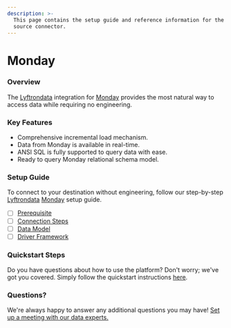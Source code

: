 ```yaml
---
description: >-
  This page contains the setup guide and reference information for the Monday
  source connector.
---
```


# Monday

### Overview

The [Lyftrondata](https://www.lyftrondata.com/) integration for [Monday](https://www.lyftrondata.com/integration/business-analytics/monday/) provides the most natural way to access data while requiring no engineering.

### Key Features

* Comprehensive incremental load mechanism.
* Data from Monday is available in real-time.
* ANSI SQL is fully supported to query data with ease.
* Ready to query Monday relational schema model.

### Setup Guide

To connect to your destination without engineering, follow our step-by-step [Lyftrondata](https://www.lyftrondata.com/) [Monday](https://www.lyftrondata.com/integration/business-analytics/monday/) setup guide.

* [ ] [Prerequisite](prerequisite.md)
* [ ] [Connection Steps](connection-steps.md)
* [ ] [Data Model](data-model/erd.md)
* [ ] [Driver Framework](driver-framework/)

### Quickstart Steps

Do you have questions about how to use the platform? Don't worry; we've got you covered. Simply follow the quickstart instructions [here](../../).

### Questions? <a href="#questions" id="questions"></a>

We're always happy to answer any additional questions you may have! [Set up a meeting with our data experts.](https://www.lyftrondata.com/book-a-meeting/)
